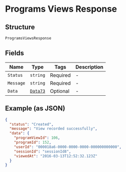 
# Programs Views Response

## Structure

`ProgramsViewsResponse`

## Fields

| Name | Type | Tags | Description |
|  --- | --- | --- | --- |
| `Status` | `string` | Required | - |
| `Message` | `string` | Required | - |
| `Data` | [`Data73`](../../doc/models/data-73.md) | Optional | - |

## Example (as JSON)

```json
{
  "status": "Created",
  "message": "View recorded successfully",
  "data": {
    "programViewId": 106,
    "programId": 152,
    "userId": "000018a6-0000-0000-0000-000000000000",
    "sessionId": "sessionId8",
    "viewedAt": "2016-03-13T12:52:32.123Z"
  }
}
```

